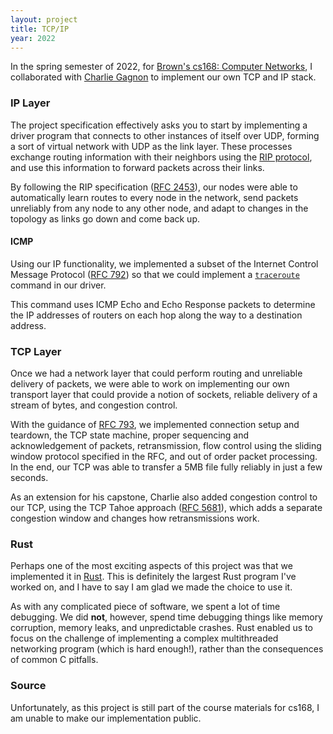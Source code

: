 ```yaml
---
layout: project
title: TCP/IP
year: 2022
---
```


<p>In the spring semester of 2022, for <a href="http://cs.brown.edu/courses/csci1680/">Brown's cs168: Computer Networks</a>, 
I collaborated with <a href="https://chgagnon.github.io/">Charlie Gagnon</a> to implement our
own TCP and IP stack.
</p>

<h3>IP Layer</h3>

<p>The project specification effectively asks you to start by implementing a driver
program that connects to other instances of itself over UDP, forming a sort
of virtual network with UDP as the link layer. These processes exchange routing information
with their neighbors using the <a href="https://en.wikipedia.org/wiki/Routing_Information_Protocol">RIP protocol</a>,
and use this information to forward packets across their links.
</p>

<p>By following the RIP specification (<a href="https://datatracker.ietf.org/doc/html/rfc2453">RFC 2453</a>),
our nodes were able to automatically learn routes to every node in the network, send packets unreliably
from any node to any other node, and adapt to changes in the topology as links go down and come back up.
</p>

<h4>ICMP</h4>
<p>Using our IP functionality, we implemented a subset of the Internet Control Message Protocol
(<a href="https://datatracker.ietf.org/doc/html/rfc792">RFC 792</a>) so that we could implement
a <a href="https://en.wikipedia.org/wiki/Traceroute"><code>traceroute</code></a> command in our driver.
</p>

<p>This command uses ICMP Echo and Echo Response packets to determine the IP addresses of
routers on each hop along the way to a destination address.
</p>

<h3>TCP Layer</h3>
<p>Once we had a network layer that could perform routing and unreliable delivery of
packets, we were able to work on implementing our own transport layer that could
provide a notion of sockets, reliable delivery of a stream of bytes, and congestion control.
</p>

<p>With the guidance of <a href="https://datatracker.ietf.org/doc/html/rfc793">RFC 793</a>, we
implemented connection setup and teardown, the TCP state machine, proper sequencing and
acknowledgement of packets, retransmission, flow control using the sliding window protocol
specified in the RFC, and out of order packet processing. In the end, our TCP was able to
transfer a 5MB file fully reliably in just a few seconds.
</p>

<p>As an extension for his capstone, Charlie also added congestion control to our
TCP, using the TCP Tahoe approach (<a href="https://datatracker.ietf.org/doc/html/rfc5681#section-3.2">RFC 5681</a>),
which adds a separate congestion window and changes how retransmissions work.
</p>

<h3>Rust</h3>
<p>Perhaps one of the most exciting aspects of this project was that we
implemented it in <a href="https://www.rust-lang.org/">Rust</a>. This is definitely
the largest Rust program I've worked on, and I have to say I am glad we made the choice
to use it.
</p>

<p>As with any complicated piece of software, we spent a lot of time debugging.
We did <b>not</b>, however, spend time debugging things like memory corruption,
memory leaks, and unpredictable crashes. Rust enabled us to focus on the challenge of
implementing a complex multithreaded networking program (which is hard enough!), rather than the consequences
of common C pitfalls.
</p>

<h3>Source</h3>
<p>Unfortunately, as this project is still part of the course materials for cs168, I am
unable to make our implementation public.
</p>
